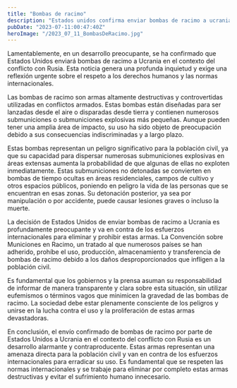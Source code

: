 ```yaml
---
title: "Bombas de racimo"
description: "Estados unidos confirma enviar bombas de racimo a ucrania"
pubDate: "2023-07-11:00:47:40Z"
heroImage: "/2023_07_11_BombasDeRacimo.jpg"
---
```



Lamentablemente, en un desarrollo preocupante, se ha confirmado que Estados Unidos enviará bombas de racimo a Ucrania en el contexto del conflicto con Rusia. Esta noticia genera una profunda inquietud y exige una reflexión urgente sobre el respeto a los derechos humanos y las normas internacionales.

Las bombas de racimo son armas altamente destructivas y controvertidas utilizadas en conflictos armados. Estas bombas están diseñadas para ser lanzadas desde el aire o disparadas desde tierra y contienen numerosos submuniciones o submuniciones explosivas más pequeñas. Aunque pueden tener una amplia área de impacto, su uso ha sido objeto de preocupación debido a sus consecuencias indiscriminadas y a largo plazo.

Estas bombas representan un peligro significativo para la población civil, ya que su capacidad para dispersar numerosas submuniciones explosivas en áreas extensas aumenta la probabilidad de que algunas de ellas no exploten inmediatamente. Estas submuniciones no detonadas se convierten en bombas de tiempo ocultas en áreas residenciales, campos de cultivo y otros espacios públicos, poniendo en peligro la vida de las personas que se encuentran en esas zonas. Su detonación posterior, ya sea por manipulación o por accidente, puede causar lesiones graves o incluso la muerte.

La decisión de Estados Unidos de enviar bombas de racimo a Ucrania es profundamente preocupante y va en contra de los esfuerzos internacionales para eliminar y prohibir estas armas. La Convención sobre Municiones en Racimo, un tratado al que numerosos países se han adherido, prohíbe el uso, producción, almacenamiento y transferencia de bombas de racimo debido a los daños desproporcionados que infligen a la población civil.

Es fundamental que los gobiernos y la prensa asuman su responsabilidad de informar de manera transparente y clara sobre esta situación, sin utilizar eufemismos o términos vagos que minimicen la gravedad de las bombas de racimo. La sociedad debe estar plenamente consciente de los peligros y unirse en la lucha contra el uso y la proliferación de estas armas devastadoras.

En conclusión, el envío confirmado de bombas de racimo por parte de Estados Unidos a Ucrania en el contexto del conflicto con Rusia es un desarrollo alarmante y contraproducente. Estas armas representan una amenaza directa para la población civil y van en contra de los esfuerzos internacionales para erradicar su uso. Es fundamental que se respeten las normas internacionales y se trabaje para eliminar por completo estas armas destructivas y evitar el sufrimiento humano innecesario.

